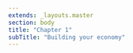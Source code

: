 ```yaml
---
extends: _layouts.master
section: body
title: "Chapter 1"
subTitle: "Building your economy"
---
```


